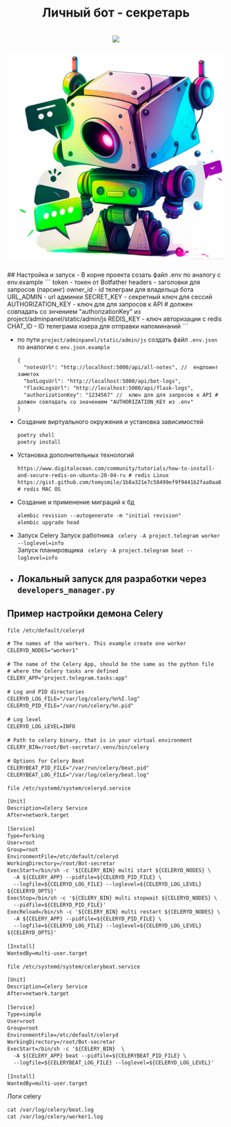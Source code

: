 <h1 align="center">Личный бот - секретарь</h1>
<br>
<div id="header" align="center">
<img src='https://media.giphy.com/media/wlR4kWTnwEyY8RwHKM/giphy.gif' width="100"/>
</div>

<div id="header" align="center">
<h5 align="center"><img src="https://github.com/A-V-tor/Bot-secretar/blob/main/bot.png"></h5>
</div>
## Настройка и запуск
- В корне проекта созать файл .env по аналогу с env.example 
  ```
  token - токен от Botfather 
  headers - заголовки для запросов (парсинг) 
  owner_id -  id телеграм для владельца бота 
  URL_ADMIN - url админки 
  SECRET_KEY - секретный ключ для сессий 
  AUTHORIZATION_KEY - ключ для для запросов к API # должен совпадать со знчением "authorizationKey"  из project/adminpanel/static/admin/js
  REDIS_KEY - ключ авторизации с redis
  CHAT_ID - ID телеграма юзера для отправки напоминаний
  ```

- по пути `project/adminpanel/static/admin/js` создать файл `.env.json` по аналогии с `env.json.example`
  ```
  {
    "notesUrl": "http://localhost:5000/api/all-notes", //  ендпоинт заметок
    "botLogsUrl": "http://localhost:5000/api/bot-logs",
    "flaskLogsUrl": "http://localhost:5000/api/flask-logs",
    "authorizationKey": "1234567" //  ключ для для запросов к API # должен совпадать со значением "AUTHORIZATION_KEY из .env"
  }
  ```
- Создание виртуального окружения и установка зависимостей
  ```
  poetry shell
  poetry install
  ```
- Установка дополнительных технологий
  ```
  https://www.digitalocean.com/community/tutorials/how-to-install-and-secure-redis-on-ubuntu-20-04-ru # redis Linux
  https://gist.github.com/tomysmile/1b8a321e7c58499ef9f9441b2faa0aa8 # redis MAC OS
  ```
- Создание и применение миграций к бд
  ```
  alembic revision --autogenerate -m "initial revision"
  alembic upgrade head
  ```
- Запуск Celery
  Запуск работника ` celery -A project.telegram worker --loglevel=info` </br>
  Запуск планировщика  ` celery -A project.telegram beat --loglevel=info` </br>
- ## Локальный запуск для разработки через `developers_manager.py` 


## Пример настройки демона Celery
`file /etc/default/celeryd` </br>
```
# The names of the workers. This example create one worker
CELERYD_NODES="worker1"

# The name of the Celery App, should be the same as the python file
# where the Celery tasks are defined
CELERY_APP="project.telegram.tasks:app"

# Log and PID directories
CELERYD_LOG_FILE="/var/log/celery/%n%I.log"
CELERYD_PID_FILE="/var/run/celery/%n.pid"

# Log level
CELERYD_LOG_LEVEL=INFO

# Path to celery binary, that is in your virtual environment
CELERY_BIN=/root/Bot-secretar/.venv/bin/celery

# Options for Celery Beat
CELERYBEAT_PID_FILE="/var/run/celery/beat.pid"
CELERYBEAT_LOG_FILE="/var/log/celery/beat.log"
```
`file /etc/systemd/system/celeryd.service`
```
[Unit]
Description=Celery Service
After=network.target

[Service]
Type=forking
User=root
Group=root
EnvironmentFile=/etc/default/celeryd
WorkingDirectory=/root/Bot-secretar
ExecStart=/bin/sh -c '${CELERY_BIN} multi start ${CELERYD_NODES} \
  -A ${CELERY_APP} --pidfile=${CELERYD_PID_FILE} \
  --logfile=${CELERYD_LOG_FILE} --loglevel=${CELERYD_LOG_LEVEL} ${CELERYD_OPTS}'
ExecStop=/bin/sh -c '${CELERY_BIN} multi stopwait ${CELERYD_NODES} \
  --pidfile=${CELERYD_PID_FILE}'
ExecReload=/bin/sh -c '${CELERY_BIN} multi restart ${CELERYD_NODES} \
  -A ${CELERY_APP} --pidfile=${CELERYD_PID_FILE} \
  --logfile=${CELERYD_LOG_FILE} --loglevel=${CELERYD_LOG_LEVEL} ${CELERYD_OPTS}'

[Install]
WantedBy=multi-user.target
```
`file /etc/systemd/system/celerybeat.service `
```
[Unit]
Description=Celery Service
After=network.target

[Service]
Type=simple
User=root
Group=root
EnvironmentFile=/etc/default/celeryd
WorkingDirectory=/root/Bot-secretar
ExecStart=/bin/sh -c '${CELERY_BIN}  \
  -A ${CELERY_APP} beat --pidfile=${CELERYBEAT_PID_FILE} \
  --logfile=${CELERYBEAT_LOG_FILE} --loglevel=${CELERYD_LOG_LEVEL}'

[Install]
WantedBy=multi-user.target
```
Логи celery
```
cat /var/log/celery/beat.log
cat /var/log/celery/worker1.log
```